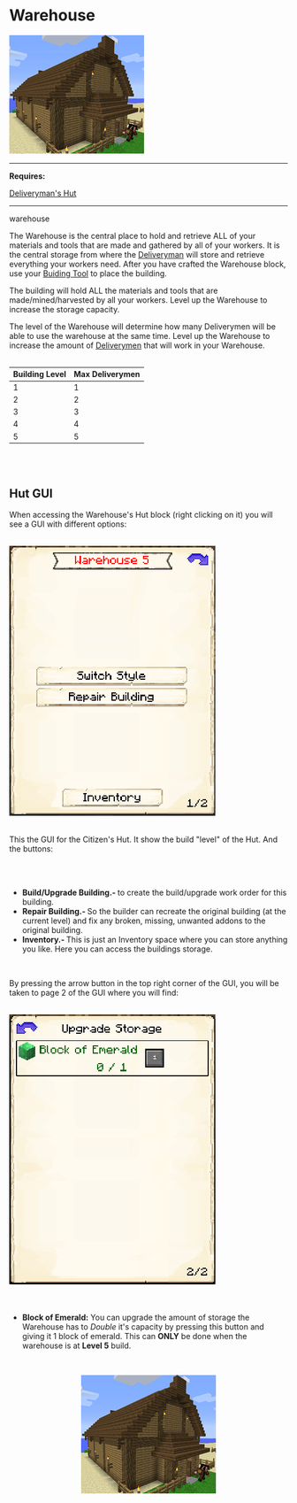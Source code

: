 # Warehouse

<div class="infobox box text-center">
    <img src="../../assets/images/buildings/warehouse.png" alt="Warehouse" />
    <hr />
    <div class="row section-text text-left">
        <div class="col">
        <p><strong>Requires:</strong></p>
        </div>
        <div class="col">
        <p><a href="../buildings/deliveryman">Deliveryman's Hut</a></p>
        </div>
    </div>
    <hr />
    <recipe>warehouse</recipe>
</div>

The Warehouse is the central place to hold and retrieve ALL of your materials and tools that are made and gathered by all of your workers. It is the central storage from where the [Deliveryman](../../source/workers/deliveryman) will store and retrieve everything your workers need. After you have crafted the Warehouse block, use your [Buiding Tool](../../source/tutorials/building_tool) to place the building.

The building will hold ALL the materials and tools that are made/mined/harvested by all your workers. Level up the Warehouse to increase the storage capacity.

The level of the Warehouse will determine how many Deliverymen will be able to use the warehouse at the same time. Level up the Warehouse to increase the amount of [Deliverymen](../../source/workers/deliveryman) that will work in your Warehouse.
<br><br>

| Building Level | Max Deliverymen |
| ----- | ----- |
| 1 | 1 |
| 2 | 2 |
| 3 | 3 |
| 4 | 4 |
| 5 | 5 |

<br><br>

## Hut GUI

When accessing the Warehouse's Hut block (right clicking on it) you will see a GUI with different options:

<br>
<div class="row">
  <div class="col-sm-12 col-md">
    <img src="../../assets/images/gui/warehouse_gui.png" class="img-fluid mx-auto" alt="Warehouse Hut GUI">
  </div>
  <div class="col-sm-12 col-md">
    <br>
    <p> This the GUI for the Citizen's Hut. It show the build "level" of the Hut. And the buttons:</p>
    <br><br>
    <ul>
      <li><strong>Build/Upgrade Building.- </strong>to create the build/upgrade work order for this building.</li>
      <li><strong>Repair Building.- </strong> So the builder can recreate the original building (at the current level) and fix any broken, missing, unwanted addons to the original building.</li>
      <li><strong>Inventory.- </strong>This is just an Inventory space where you can store anything you like. Here you can access the buildings storage.</li>
    </ul>
  </div>
</div>
<br>

By pressing the arrow button in the top right corner of the GUI, you will be taken to page 2 of the GUI where you will find:

<br>
<div class="row">
  <div class="col-sm-12 col-md">
    <img src="../../assets/images/gui/warehouse_gui2.png" class="img-fluid mx-auto" alt="Warehouse GUI 2">
  </div>
  <div class="col-sm-12 col-md">
    <ul><br><br>
      <li><strong>Block of Emerald:</strong> You can upgrade the amount of storage the Warehouse has to <i>Double</i> it's capacity by pressing this button and giving it 1 block of emerald. This can <b>ONLY</b> be done when the warehouse is at <b>Level 5</b> build.</li>
    </ul>
  </div>
</div>

<br>
<p style="text-align:center;"><img src="../../assets/images/Buildings/warehouse.png" alt="Warehouse"></p>
<br><br>
